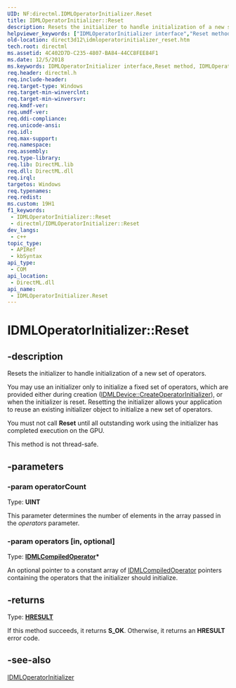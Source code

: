 ```yaml
---
UID: NF:directml.IDMLOperatorInitializer.Reset
title: IDMLOperatorInitializer::Reset
description: Resets the initializer to handle initialization of a new set of operators.
helpviewer_keywords: ["IDMLOperatorInitializer interface","Reset method","IDMLOperatorInitializer.Reset","IDMLOperatorInitializer::Reset","Reset","Reset method","Reset method","IDMLOperatorInitializer interface","direct3d12.idmloperatorinitializer_reset","directml/IDMLOperatorInitializer::Reset"]
old-location: direct3d12\idmloperatorinitializer_reset.htm
tech.root: directml
ms.assetid: 4C402D7D-C235-4807-BA84-44CC8FEE84F1
ms.date: 12/5/2018
ms.keywords: IDMLOperatorInitializer interface,Reset method, IDMLOperatorInitializer.Reset, IDMLOperatorInitializer::Reset, Reset, Reset method, Reset method,IDMLOperatorInitializer interface, direct3d12.idmloperatorinitializer_reset, directml/IDMLOperatorInitializer::Reset
req.header: directml.h
req.include-header: 
req.target-type: Windows
req.target-min-winverclnt: 
req.target-min-winversvr: 
req.kmdf-ver: 
req.umdf-ver: 
req.ddi-compliance: 
req.unicode-ansi: 
req.idl: 
req.max-support: 
req.namespace: 
req.assembly: 
req.type-library: 
req.lib: DirectML.lib
req.dll: DirectML.dll
req.irql: 
targetos: Windows
req.typenames: 
req.redist: 
ms.custom: 19H1
f1_keywords:
 - IDMLOperatorInitializer::Reset
 - directml/IDMLOperatorInitializer::Reset
dev_langs:
 - c++
topic_type:
 - APIRef
 - kbSyntax
api_type:
 - COM
api_location:
 - DirectML.dll
api_name:
 - IDMLOperatorInitializer.Reset
---
```


# IDMLOperatorInitializer::Reset


## -description

Resets the initializer to handle initialization of a new set of operators.

You may use an initializer only to initialize a fixed set of operators, which are provided either during creation
        ([IDMLDevice::CreateOperatorInitializer](/windows/desktop/api/directml/nf-directml-idmldevice-createoperatorinitializer)), or when the initializer is reset. Resetting the initializer allows your
        application to reuse an existing initializer object to initialize a new set of operators.

You must not call <b>Reset</b> until all outstanding work using the initializer has completed execution on the GPU.

This method is not thread-safe.

## -parameters

### -param operatorCount

Type: <b>UINT</b>

This parameter determines the number of elements in the array passed in the  <i>operators</i> parameter.

### -param operators [in, optional]

Type: <b>[IDMLCompiledOperator](/windows/desktop/api/directml/nn-directml-idmlcompiledoperator)*</b>

An optional pointer to a constant array of [IDMLCompiledOperator](/windows/desktop/api/directml/nn-directml-idmlcompiledoperator) pointers containing the operators that the initializer should initialize.

## -returns

Type: [**HRESULT**](/windows/desktop/winprog/windows-data-types)

If this method succeeds, it returns **S_OK**. Otherwise, it returns an **HRESULT** error code.

## -see-also

[IDMLOperatorInitializer](/windows/desktop/api/directml/nn-directml-idmloperatorinitializer)

